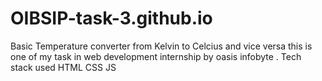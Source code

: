 # OIBSIP-task-3.github.io
Basic Temperature converter from Kelvin to Celcius and vice versa this is one of my task in web development internship by oasis infobyte .
Tech stack used HTML CSS JS

